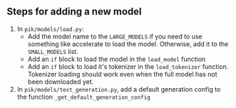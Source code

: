 ## Steps for adding a new model
1. In `pik/models/load.py`:
    - Add the model name to the `LARGE_MODELS` if you need to use something like accelerate to load the model. Otherwise, add it to the `SMALL_MODELS` list.
    - Add an `if` block to load the model in the `load_model` function
    - Add an `if` block to load it's tokenizer in the `load_tokenizer` function. Tokenizer loading should work even when the full model has not been downloaded yet.
2. In `pik/models/text_generation.py`, add a default generation config to the function `_get_default_generation_config`
